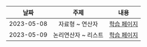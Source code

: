 |날짜|주제|내용|
|:--:|:--:|:--:|
|2023-05-08|자료형 ~ 연산자|[학습 페이지](https://github.com/JustCommitIt/Algorithm-blu/blob/main/ProgrammersPythonAlgorithmLecture/StudyNote/20230508.md)|
|2023-05-09|논리연산자 ~ 리스트 |[학습 페이지](https://github.com/JustCommitIt/Algorithm-blu/blob/main/ProgrammersPythonAlgorithmLecture/StudyNote/20230509.md)|
